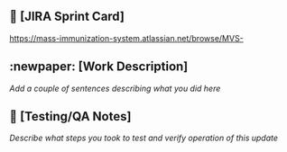 ## :flipper: [JIRA Sprint Card]
https://mass-immunization-system.atlassian.net/browse/MVS-

## :newpaper: [Work Description]
_Add a couple of sentences describing what you did here_

## :vertical_traffic_light: [Testing/QA Notes]
_Describe what steps you took to test and verify operation of this update_
